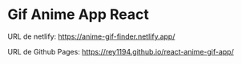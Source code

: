 # Gif Anime App React

URL de netlify: https://anime-gif-finder.netlify.app/

URL de Github Pages: https://rey1194.github.io/react-anime-gif-app/